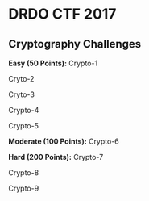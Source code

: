 # DRDO CTF 2017 

## Cryptography Challenges 

**Easy (50 Points):** 
Crypto-1

Cryto-2

Cryto-3

Crypto-4

Crypto-5

**Moderate (100 Points):** 
Crypto-6

**Hard (200 Points):** 
Crypto-7

Crypto-8

Crypto-9
